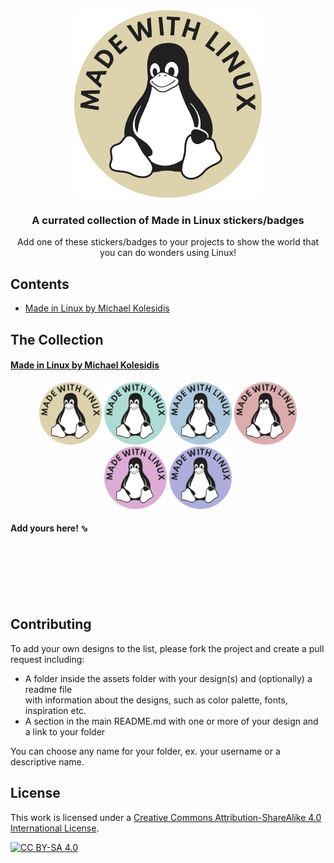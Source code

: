 <div align="center">
    <img src="./assets/michaelkolesidis/Made_with_Linux.svg" width="300px">
</div>

<h3 align="center">A currated collection of Made in Linux stickers/badges</h3>

<p align="center">Add one of  these stickers/badges to your projects to show the world that you can do wonders using Linux!</p>



## Contents
- [Made in Linux by Michael Kolesidis](https://github.com/michaelkolesidis/made-with-linux#michael-kolesidis)



## The Collection

#### [Made in Linux by Michael Kolesidis](https://github.com/michaelkolesidis/made-with-linux/tree/main/assets/michaelkolesidis)
<div align="center">
    <img src="./assets/michaelkolesidis/Made_with_Linux.svg" width="100px">
    <img src="./assets/michaelkolesidis/Made_with_Linux_aqua_island.svg" width="100px">
    <img src="./assets/michaelkolesidis/Made_with_Linux_casper.svg" width="100px">
    <img src="./assets/michaelkolesidis/Made_with_Linux_eunry.svg" width="100px">
    <img src="./assets/michaelkolesidis/Made_with_Linux_lilac.svg" width="100px">
    <img src="./assets/michaelkolesidis/Made_with_Linux_wistful.svg" width="100px">
</div>

#### Add yours here! ⬂
<br>
<br>
<br>
<br>
<br>


## Contributing

To add your own designs to the list, please fork the project and create a pull request including:
- A folder inside the assets folder with your design(s) and (optionally) a readme file<br>
with information about the designs, such as color palette, fonts, inspiration etc. 
- A section in the main README.md with one or more of your design and a link to your folder

You can choose any name for your folder, ex. your username or a descriptive name.



## License

This work is licensed under a
[Creative Commons Attribution-ShareAlike 4.0 International License][cc-by-sa].

[![CC BY-SA 4.0][cc-by-sa-image]][cc-by-sa]

[cc-by-sa]: http://creativecommons.org/licenses/by-sa/4.0/
[cc-by-sa-image]: https://licensebuttons.net/l/by-sa/4.0/88x31.png